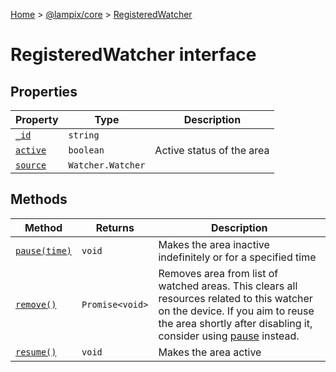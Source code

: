 [Home](./index) &gt; [@lampix/core](./core.md) &gt; [RegisteredWatcher](./core.registeredwatcher.md)

# RegisteredWatcher interface

## Properties

|  Property | Type | Description |
|  --- | --- | --- |
|  [`_id`](./core.registeredwatcher._id.md) | `string` |  |
|  [`active`](./core.registeredwatcher.active.md) | `boolean` | Active status of the area |
|  [`source`](./core.registeredwatcher.source.md) | `Watcher.Watcher` |  |

## Methods

|  Method | Returns | Description |
|  --- | --- | --- |
|  [`pause(time)`](./core.registeredwatcher.pause.md) | `void` | Makes the area inactive indefinitely or for a specified time |
|  [`remove()`](./core.registeredwatcher.remove.md) | `Promise<void>` | Removes area from list of watched areas. This clears all resources related to this watcher on the device. If you aim to reuse the area shortly after disabling it, consider using [pause](./core.registeredwatcher.pause.md) instead. |
|  [`resume()`](./core.registeredwatcher.resume.md) | `void` | Makes the area active |

